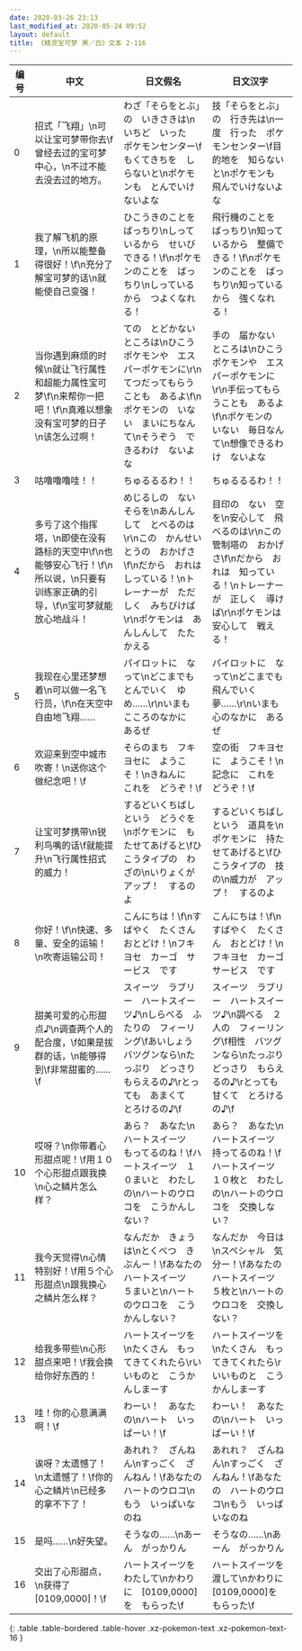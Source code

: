 ```yaml
---
date: 2020-03-26 23:13
last_modified_at: 2020-05-24 09:52
layout: default
title: 《精灵宝可梦 黑／白》文本 2-116
---
```

| 编号 | 中文 | 日文假名 | 日文汉字 |
| ---- | ---- | ---- | --- |
| 0 | 招式「飞翔」\n可以让宝可梦带你去\f曾经去过的宝可梦中心，\n不过不能去没去过的地方。 | わざ「そらをとぶ」の　いきさきは\nいちど　いった　ポケモンセンター\fもくてきちを　しらないと\nポケモンも　とんでいけないよな | 技「そらをとぶ」の　行き先は\n一度　行った　ポケモンセンター\f目的地を　知らないと\nポケモンも　飛んでいけないよな |
| 1 | 我了解飞机的原理，\n所以能整备得很好！\f\n充分了解宝可梦的话\n就能使自己变强！ | ひこうきのことを　ばっちり\nしっているから　せいび　できる！\f\nポケモンのことを　ばっちり\nしっているから　つよくなれる！ | 飛行機のことを　ばっちり\n知っているから　整備できる！\f\nポケモンのことを　ばっちり\n知っているから　強くなれる！ |
| 2 | 当你遇到麻烦的时候\n就让飞行属性和超能力属性宝可梦\f\n来帮你一把吧！\f\n真难以想象没有宝可梦的日子\n该怎么过啊！ | ての　とどかない　ところは\nひこうポケモンや　エスパーポケモンに\r\nてつだってもらうことも　あるよ\f\nポケモンの　いない　まいにちなんて\nそうぞう　できるわけ　ないよな | 手の　届かない　ところは\nひこうポケモンや　エスパーポケモンに\r\n手伝ってもらうことも　あるよ\f\nポケモンの　いない　毎日なんて\n想像できるわけ　ないよな |
| 3 | 咕噜噜噜哇！！ | ちゅるるるわ！！ | ちゅるるるわ！！ |
| 4 | 多亏了这个指挥塔，\n即使在没有路标的天空中\f\n也能够安心飞行！\f\n所以说，\n只要有训练家正确的引导，\f\n宝可梦就能放心地战斗！ | めじるしの　ない　そらを\nあんしんして　とべるのは\r\nこの　かんせいとうの　おかげさ\f\nだから　おれは　しっている！\nトレーナーが　ただしく　みちびけば\r\nポケモンは　あんしんして　たたかえる | 目印の　ない　空を\n安心して　飛べるのは\r\nこの　管制塔の　おかげさ\f\nだから　おれは　知っている！\nトレーナーが　正しく　導けば\r\nポケモンは　安心して　戦える！ |
| 5 | 我现在心里还梦想着\n可以做一名飞行员，\f\n在天空中自由地飞翔…… | パイロットに　なって\nどこまでも　とんでいく　ゆめ……\r\nいまも　こころのなかに　あるぜ | パイロットに　なって\nどこまでも　飛んでいく　夢……\r\nいまも　心のなかに　あるぜ |
| 6 | 欢迎来到空中城市吹寄！\n送你这个做纪念吧！\f | そらのまち　フキヨセに　ようこそ！\nきねんに　これを　どうぞ！\f | 空の街　フキヨセに　ようこそ！\n記念に　これを　どうぞ！\f |
| 7 | 让宝可梦携带\n锐利鸟嘴的话\f就能提升\n飞行属性招式的威力！ | するどいくちばし　という　どうぐを\nポケモンに　もたせてあげると\fひこうタイプの　わざの\nいりょくが　アップ！　するのよ | するどいくちばし　という　道具を\nポケモンに　持たせてあげると\fひこうタイプの　技の\n威力が　アップ！　するのよ |
| 8 | 你好！\f\n快速、多量、安全的运输！\n吹寄运输公司！ | こんにちは！\f\nすばやく　たくさん　おとどけ！\nフキヨセ　カーゴ　サービス　です | こんにちは！\f\nすばやく　たくさん　おとどけ！\nフキヨセ　カーゴ　サービス　です |
| 9 | 甜美可爱的心形甜点♪\n调查两个人的配合度，\f如果是拔群的话，\n能够得到\f非常甜蜜的……\f | スイーツ　ラブリー　ハートスイーツ♪\nしらべる　ふたりの　フィーリング\fあいしょう　バツグンなら\nたっぷり　どっさり　もらえるの♪\rとっても　あまくて　とろけるの♪\f | スイーツ　ラブリー　ハートスイーツ♪\n調べる　２人の　フィーリング\f相性　バツグンなら\nたっぷり　どっさり　もらえるの♪\rとっても　甘くて　とろけるの♪\f |
| 10 | 哎呀？\n你带着心形甜点呢！\f用１０个心形甜点跟我换\n心之鳞片怎么样？ | あら？　あなた\nハートスイーツ　もってるのね！\fハートスイーツ　１０まいと　わたしの\nハートのウロコを　こうかんしない？ | あら？　あなた\nハートスイーツ　持ってるのね！\fハートスイーツ　１０枚と　わたしの\nハートのウロコを　交換しない？ |
| 11 | 我今天觉得\n心情特别好！\f用５个心形甜点\n跟我换心之鳞片怎么样？ | なんだか　きょうは\nとくべつ　きぶんー！\fあなたの　ハートスイーツ　５まいと\nハートのウロコを　こうかんしない？ | なんだか　今日は\nスペシャル　気分ー！\fあなたの　ハートスイーツ　５枚と\nハートのウロコを　交換しない？ |
| 12 | 给我多带些\n心形甜点来吧！\f我会换给你好东西的！ | ハートスイーツを\nたくさん　もってきてくれたら\rいいものと　こうかんしまーす | ハートスイーツを\nたくさん　もってきてくれたら\rいいものと　こうかんしまーす |
| 13 | 哇！你的心意满满啊！\f | わーい！　あなたの\nハート　いっぱーい！\f | わーい！　あなたの\nハート　いっぱーい！\f |
| 14 | 诶呀？太遗憾了！\n太遗憾了！\f你的心之鳞片\n已经多的拿不下了！ | あれれ？　ざんねん\nすっごく　ざんねん！\fあなたの　ハートのウロコ\nもう　いっぱいなのね | あれれ？　ざんねん\nすっごく　ざんねん！\fあなたの　ハートのウロコ\nもう　いっぱいなのね |
| 15 | 是吗……\n好失望。 | そうなの……\nあーん　がっかりん | そうなの……\nあーん　がっかりん |
| 16 | 交出了心形甜点，\n获得了[0109,0000]！\f | ハートスイーツを　わたして\nかわりに　[0109,0000]を　もらった\f | ハートスイーツを　渡して\nかわりに　[0109,0000]を　もらった\f |
{: .table .table-bordered .table-hover .xz-pokemon-text .xz-pokemon-text-16 }